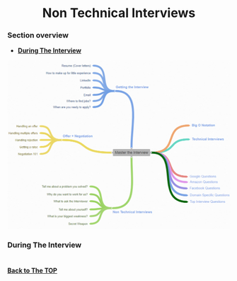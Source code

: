 <h1 align="center">Non Technical Interviews</h1>

### Section overview
* **[During The Interview](#during-the-interview)**

![During The Interview](https://github.com/tsokac2/-_-_Data_Structures_Algorithms/blob/main/src/43.png)


### During The Interview
#
**[Back to The TOP](#section-overview)**